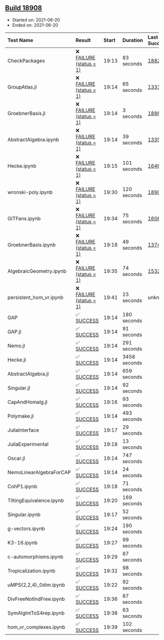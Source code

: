 ## [Build 18908](https://oscarci.mathematik.uni-kl.de/job/oscar/18908/)

* Started on: 2021-06-20
* Ended on: 2021-06-20

| Test Name    | Result | Start | Duration | Last Success | First Failure |
|:-------------|:-------|:------|:---------|:-------------|:--------------|
| CheckPackages | ❌ [FAILURE (status = 1)](https://oscarci.mathematik.uni-kl.de/job/oscar/18908/artifact/logs/build-18908/CheckPackages.log) | 19:13 | 83 seconds | [18822](https://oscarci.mathematik.uni-kl.de/job/oscar/18822/) | [18823](https://oscarci.mathematik.uni-kl.de/job/oscar/18823/) |
| GroupAtlas.jl | ❌ [FAILURE (status = 1)](https://oscarci.mathematik.uni-kl.de/job/oscar/18908/artifact/logs/build-18908/GroupAtlas.jl.log) | 19:14 | 65 seconds | [13311](https://oscarci.mathematik.uni-kl.de/job/oscar/13311/) | [13312](https://oscarci.mathematik.uni-kl.de/job/oscar/13312/) |
| GroebnerBasis.jl | ❌ [FAILURE (status = 1)](https://oscarci.mathematik.uni-kl.de/job/oscar/18908/artifact/logs/build-18908/GroebnerBasis.jl.log) | 19:14 | 3 seconds | [18864](https://oscarci.mathematik.uni-kl.de/job/oscar/18864/) | [18865](https://oscarci.mathematik.uni-kl.de/job/oscar/18865/) |
| AbstractAlgebra.ipynb | ❌ [FAILURE (status = 1)](https://oscarci.mathematik.uni-kl.de/job/oscar/18908/artifact/logs/build-18908/AbstractAlgebra.ipynb.log) | 19:14 | 39 seconds | [13355](https://oscarci.mathematik.uni-kl.de/job/oscar/13355/) | [13356](https://oscarci.mathematik.uni-kl.de/job/oscar/13356/) |
| Hecke.ipynb | ❌ [FAILURE (status = 1)](https://oscarci.mathematik.uni-kl.de/job/oscar/18908/artifact/logs/build-18908/Hecke.ipynb.log) | 19:15 | 101 seconds | [16463](https://oscarci.mathematik.uni-kl.de/job/oscar/16463/) | [16464](https://oscarci.mathematik.uni-kl.de/job/oscar/16464/) |
| wronski-poly.ipynb | ❌ [FAILURE (status = 1)](https://oscarci.mathematik.uni-kl.de/job/oscar/18908/artifact/logs/build-18908/wronski-poly.ipynb.log) | 19:30 | 120 seconds | [18906](https://oscarci.mathematik.uni-kl.de/job/oscar/18906/) | [18907](https://oscarci.mathematik.uni-kl.de/job/oscar/18907/) |
| GITFans.ipynb | ❌ [FAILURE (status = 1)](https://oscarci.mathematik.uni-kl.de/job/oscar/18908/artifact/logs/build-18908/GITFans.ipynb.log) | 19:34 | 75 seconds | [16068](https://oscarci.mathematik.uni-kl.de/job/oscar/16068/) | [16069](https://oscarci.mathematik.uni-kl.de/job/oscar/16069/) |
| GroebnerBasis.ipynb | ❌ [FAILURE (status = 1)](https://oscarci.mathematik.uni-kl.de/job/oscar/18908/artifact/logs/build-18908/GroebnerBasis.ipynb.log) | 19:18 | 49 seconds | [13748](https://oscarci.mathematik.uni-kl.de/job/oscar/13748/) | [13749](https://oscarci.mathematik.uni-kl.de/job/oscar/13749/) |
| AlgebraicGeometry.ipynb | ❌ [FAILURE (status = 1)](https://oscarci.mathematik.uni-kl.de/job/oscar/18908/artifact/logs/build-18908/AlgebraicGeometry.ipynb.log) | 19:35 | 74 seconds | [15322](https://oscarci.mathematik.uni-kl.de/job/oscar/15322/) | [15323](https://oscarci.mathematik.uni-kl.de/job/oscar/15323/) |
| persistent_hom_vr.ipynb | ❌ [FAILURE (status = 1)](https://oscarci.mathematik.uni-kl.de/job/oscar/18908/artifact/logs/build-18908/persistent_hom_vr.ipynb.log) | 19:41 | 23 seconds | unknown | unknown |
| GAP | ✅ [SUCCESS](https://oscarci.mathematik.uni-kl.de/job/oscar/18908/artifact/logs/build-18908/GAP.log) | 19:14 | 180 seconds |  |  |
| GAP.jl | ✅ [SUCCESS](https://oscarci.mathematik.uni-kl.de/job/oscar/18908/artifact/logs/build-18908/GAP.jl.log) | 19:14 | 91 seconds |  |  |
| Nemo.jl | ✅ [SUCCESS](https://oscarci.mathematik.uni-kl.de/job/oscar/18908/artifact/logs/build-18908/Nemo.jl.log) | 19:14 | 291 seconds |  |  |
| Hecke.jl | ✅ [SUCCESS](https://oscarci.mathematik.uni-kl.de/job/oscar/18908/artifact/logs/build-18908/Hecke.jl.log) | 19:14 | 3458 seconds |  |  |
| AbstractAlgebra.jl | ✅ [SUCCESS](https://oscarci.mathematik.uni-kl.de/job/oscar/18908/artifact/logs/build-18908/AbstractAlgebra.jl.log) | 19:14 | 659 seconds |  |  |
| Singular.jl | ✅ [SUCCESS](https://oscarci.mathematik.uni-kl.de/job/oscar/18908/artifact/logs/build-18908/Singular.jl.log) | 19:14 | 92 seconds |  |  |
| CapAndHomalg.jl | ✅ [SUCCESS](https://oscarci.mathematik.uni-kl.de/job/oscar/18908/artifact/logs/build-18908/CapAndHomalg.jl.log) | 19:16 | 93 seconds |  |  |
| Polymake.jl | ✅ [SUCCESS](https://oscarci.mathematik.uni-kl.de/job/oscar/18908/artifact/logs/build-18908/Polymake.jl.log) | 19:14 | 493 seconds |  |  |
| JuliaInterface | ✅ [SUCCESS](https://oscarci.mathematik.uni-kl.de/job/oscar/18908/artifact/logs/build-18908/JuliaInterface.log) | 19:17 | 29 seconds |  |  |
| JuliaExperimental | ✅ [SUCCESS](https://oscarci.mathematik.uni-kl.de/job/oscar/18908/artifact/logs/build-18908/JuliaExperimental.log) | 19:18 | 13 seconds |  |  |
| Oscar.jl | ✅ [SUCCESS](https://oscarci.mathematik.uni-kl.de/job/oscar/18908/artifact/logs/build-18908/Oscar.jl.log) | 19:14 | 747 seconds |  |  |
| NemoLinearAlgebraForCAP | ✅ [SUCCESS](https://oscarci.mathematik.uni-kl.de/job/oscar/18908/artifact/logs/build-18908/NemoLinearAlgebraForCAP.log) | 19:14 | 24 seconds |  |  |
| CohP1.ipynb | ✅ [SUCCESS](https://oscarci.mathematik.uni-kl.de/job/oscar/18908/artifact/logs/build-18908/CohP1.ipynb.log) | 19:18 | 71 seconds |  |  |
| TiltingEquivalence.ipynb | ✅ [SUCCESS](https://oscarci.mathematik.uni-kl.de/job/oscar/18908/artifact/logs/build-18908/TiltingEquivalence.ipynb.log) | 19:20 | 169 seconds |  |  |
| Singular.ipynb | ✅ [SUCCESS](https://oscarci.mathematik.uni-kl.de/job/oscar/18908/artifact/logs/build-18908/Singular.ipynb.log) | 19:17 | 52 seconds |  |  |
| g-vectors.ipynb | ✅ [SUCCESS](https://oscarci.mathematik.uni-kl.de/job/oscar/18908/artifact/logs/build-18908/g-vectors.ipynb.log) | 19:24 | 190 seconds |  |  |
| K3-16.ipynb | ✅ [SUCCESS](https://oscarci.mathematik.uni-kl.de/job/oscar/18908/artifact/logs/build-18908/K3-16.ipynb.log) | 19:27 | 99 seconds |  |  |
| c-automorphisms.ipynb | ✅ [SUCCESS](https://oscarci.mathematik.uni-kl.de/job/oscar/18908/artifact/logs/build-18908/c-automorphisms.ipynb.log) | 19:29 | 87 seconds |  |  |
| Tropicalization.ipynb | ✅ [SUCCESS](https://oscarci.mathematik.uni-kl.de/job/oscar/18908/artifact/logs/build-18908/Tropicalization.ipynb.log) | 19:32 | 98 seconds |  |  |
| uMPS(2,2,4)_0dim.ipynb | ✅ [SUCCESS](https://oscarci.mathematik.uni-kl.de/job/oscar/18908/artifact/logs/build-18908/uMPS-2-2-4-_0dim.ipynb.log) | 19:22 | 92 seconds |  |  |
| DivFreeNotIndFree.ipynb | ✅ [SUCCESS](https://oscarci.mathematik.uni-kl.de/job/oscar/18908/artifact/logs/build-18908/DivFreeNotIndFree.ipynb.log) | 19:36 | 87 seconds |  |  |
| SymAlgIntToS4rep.ipynb | ✅ [SUCCESS](https://oscarci.mathematik.uni-kl.de/job/oscar/18908/artifact/logs/build-18908/SymAlgIntToS4rep.ipynb.log) | 19:38 | 63 seconds |  |  |
| hom_vr_complexes.ipynb | ✅ [SUCCESS](https://oscarci.mathematik.uni-kl.de/job/oscar/18908/artifact/logs/build-18908/hom_vr_complexes.ipynb.log) | 19:39 | 102 seconds |  |  |

